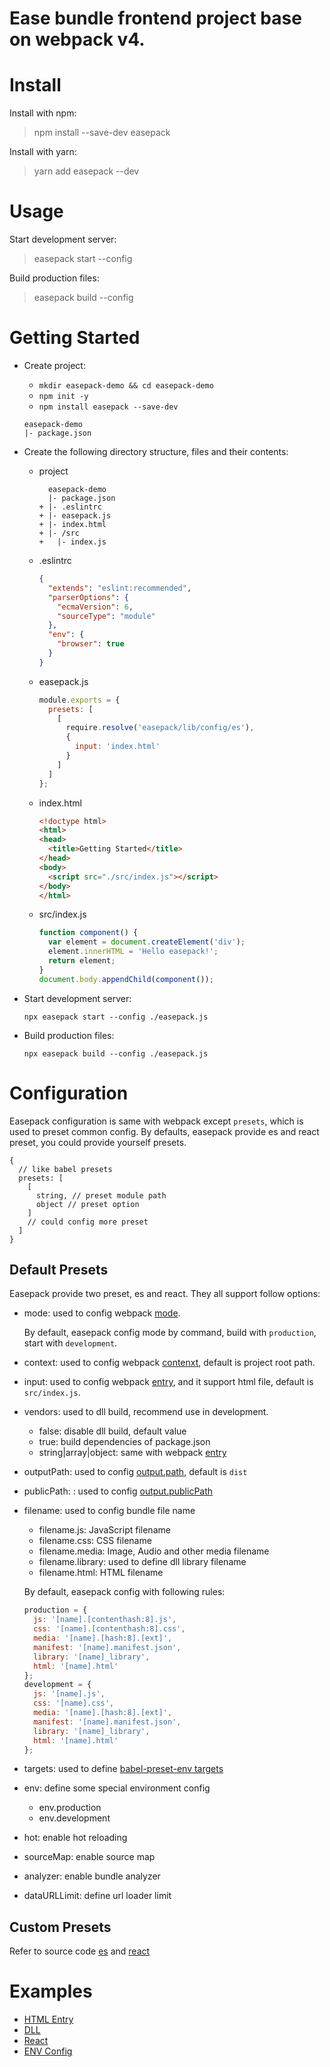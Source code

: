 Ease bundle frontend project base on webpack v4.
========

# Install
Install with npm:

> npm install --save-dev easepack

Install with yarn:

> yarn add easepack --dev

# Usage

Start development server:

> easepack start --config <configuration file path>

Build production files:

> easepack build --config <configuration file path>

# Getting Started
- Create project:

    - `mkdir easepack-demo && cd easepack-demo`
    - `npm init -y`
    - `npm install easepack --save-dev`

    ```
    easepack-demo
    |- package.json
    ```

- Create the following directory structure, files and their contents:

    - project

        ```
          easepack-demo
          |- package.json
        + |- .eslintrc
        + |- easepack.js
        + |- index.html
        + |- /src
        +   |- index.js
        ```

    - .eslintrc

        ```json
        {
          "extends": "eslint:recommended",
          "parserOptions": {
            "ecmaVersion": 6,
            "sourceType": "module"
          },
          "env": {
            "browser": true
          }
        }
        ```

    - easepack.js

        ```javascript
        module.exports = {
          presets: [
            [
              require.resolve('easepack/lib/config/es'),
              {
                input: 'index.html'
              }
            ]
          ]
        };
        ```

    - index.html

        ```html
        <!doctype html>
        <html>
        <head>
          <title>Getting Started</title>
        </head>
        <body>
          <script src="./src/index.js"></script>
        </body>
        </html>
        ```

    - src/index.js

        ```javascript
        function component() {
          var element = document.createElement('div');
          element.innerHTML = 'Hello easepack!';
          return element;
        }
        document.body.appendChild(component());
        ```

- Start development server:

    `npx easepack start --config ./easepack.js`

- Build production files:

    `npx easepack build --config ./easepack.js`

# Configuration

Easepack configuration is same with webpack except `presets`, which is used to preset common config. By defaults, easepack provide es and react preset, you could provide yourself presets.

```
{
  // like babel presets
  presets: [
    [
      string, // preset module path
      object // preset option
    ]
    // could config more preset
  ]
}
```

## Default Presets

Easepack provide two preset, es and react. They all support follow options:

- mode: used to config webpack [mode](https://webpack.js.org/concepts/mode).

    By default, easepack config mode by command, build with `production`, start with `development`.

- context: used to config webpack [contenxt](https://webpack.js.org/configuration/entry-context/#context), default is project root path.
- input: used to config webpack [entry](https://webpack.js.org/configuration/entry-context/#entry), and it support html file, default is `src/index.js`.
- vendors: used to dll build, recommend use in development. 

    - false: disable dll build, default value
    - true: build dependencies of package.json
    - string|array|object: same with webpack [entry](https://webpack.js.org/configuration/entry-context/#entry)

- outputPath: used to config [output.path](https://webpack.js.org/configuration/output/#output-path), default is `dist`
- publicPath: : used to config [output.publicPath](https://webpack.js.org/configuration/output/#output-publicpath)
- filename: used to config bundle file name

    - filename.js: JavaScript filename
    - filename.css: CSS filename
    - filename.media: Image, Audio and other media filename
    - filename.library: used to define dll library filename
    - filename.html: HTML filename

    By default, easepack config with following rules:

    ```javascript
    production = {
      js: '[name].[contenthash:8].js',
      css: '[name].[contenthash:8].css',
      media: '[name].[hash:8].[ext]',
      manifest: '[name].manifest.json',
      library: '[name]_library',
      html: '[name].html'
    };
    development = {
      js: '[name].js',
      css: '[name].css',
      media: '[name].[hash:8].[ext]',
      manifest: '[name].manifest.json',
      library: '[name]_library',
      html: '[name].html'
    };
    ```

- targets: used to define [babel-preset-env targets](https://babeljs.io/docs/plugins/preset-env/)
- env: define some special environment config

    - env.production
    - env.development

- hot: enable hot reloading
- sourceMap: enable source map
- analyzer: enable bundle analyzer
- dataURLLimit: define url loader limit

## Custom Presets

Refer to source code [es](./src/config/es.js) and [react](./src/config/react.js)

# Examples

- [HTML Entry](./examples/entry)
- [DLL](./examples/vendors)
- [React](./examples/react)
- [ENV Config](./examples/env)
